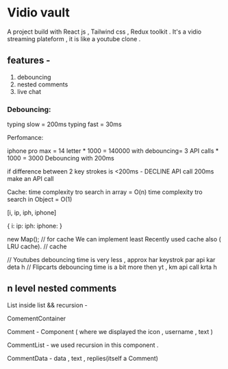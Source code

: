 # Vidio vault

A project build with React js , Tailwind css , Redux toolkit .
It's a vidio streaming plateform , it is like a youtube clone .  

## features - 

  1. debouncing 
  2. nested comments 
  3. live chat

 ### Debouncing:

typing slow = 200ms typing fast = 30ms

Perfomance:

iphone pro max = 14 letter * 1000 = 140000
with debouncing= 3 API calls * 1000 = 3000
Debouncing with 200ms

if difference between 2 key strokes is <200ms - DECLINE API call
200ms make an API call

Cache: time complexity tro search in array = O(n) time complexity tro search in Object = O(1)

[i, ip, iph, iphone]

{ i: ip: iph: iphone: }

new Map();   // for cache
We can implement least Recently used cache also ( LRU cache).  // cache


// Youtubes debouncing time is very less , approx har keystrok par api kar deta h
// Flipcarts debouncing time is a bit more then yt ,  km api call krta h 

## n level nested comments 

  List inside list  && recursion - 

  ComementContainer 
  
  Comment - Component ( where we displayed  the icon ,  username , text )

  CommentList - we used recursion in this component . 

  CommentData - data , text , replies(itself a Comment)
